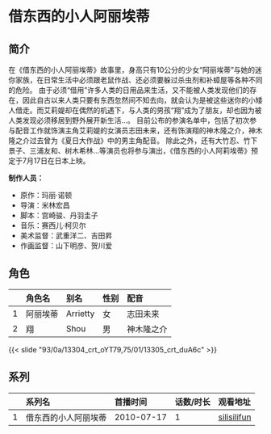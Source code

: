 # 借东西的小人阿丽埃蒂


## 简介

在《借东西的小人阿丽埃蒂》故事里，身高只有10公分的少女“阿丽埃蒂”与她的迷你家族，在日常生活中必须跟老鼠作战、还必须要躲过杀虫剂和补蟑屋等各种不同的危险。
由于必须“借用”许多人类的日用品来生活，又不能被人类发现他们的存在，因此自古以来人类只要有东西忽然间不知去向，就会认为是被这些迷你的小矮人借走。而艾莉媞却在偶然的机遇下，与人类的男孩“翔”成为了朋友，却也因为被人类发现必须移居到野外展开新生活…。
目前公布的参演名单中，包括了初次参与配音工作就饰演主角艾莉媞的女演员志田未来，还有饰演翔的神木隆之介，神木隆之介过去曾为《夏日大作战》中的男主角配音。
除此之外，还有大竹忍、竹下景子、三浦友和、树木希林…等演员也将参与演出，《借东西的小人阿莉埃蒂》预定于7月17日在日本上映。

**制作人员：**
- 原作：玛丽·诺顿
- 导演：米林宏昌
- 脚本：宫崎骏、丹羽圭子
- 音乐：赛西儿·柯贝尔
- 美术监督：武重洋二、吉田昇
- 作画监督：山下明彦、贺川爱

## 角色

|     |   角色名   |   别名  | 性别 |  配音  |
|:--- |:------  |:----      |:---  |:--   |
| 1 | 阿丽埃蒂 | Arrietty | 女 | 志田未来 |
| 2 | 翔 | Shou | 男 | 神木隆之介 |

{{< slide "93/0a/13304_crt_oYT79,75/01/13305_crt_duA6c" >}}

## 系列

|     |   系列名   |   首播时间  | 话数/时长  | 观看地址 |
|:---  |:------    |:----      |:---       |:---  |
| 1 | 借东西的小人阿丽埃蒂 | 2010-07-17 | 1 | [silisilifun](https://www.silisilifun.com/vodplay/tiZ7777Z/1/1/)  |



